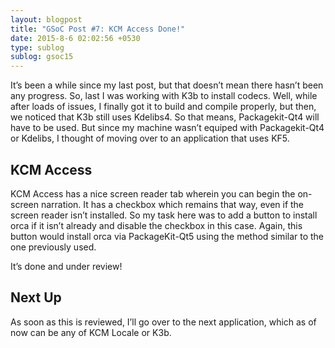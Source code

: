```yaml
---
layout: blogpost
title: "GSoC Post #7: KCM Access Done!"
date: 2015-8-6 02:02:56 +0530
type: sublog
sublog: gsoc15
---
```

It’s been a while since my last post, but that doesn’t mean there hasn’t been any progress. So, last I was working with K3b to install codecs. Well, while after loads of issues, I finally got it to build and compile properly, but then, we noticed that K3b still uses Kdelibs4. So that means, Packagekit-Qt4 will have to be used. But since my machine wasn’t equiped with Packagekit-Qt4 or Kdelibs, I thought of moving over to an application that uses KF5.

## KCM Access
KCM Access has a nice screen reader tab wherein you can begin the on-screen narration. It has a checkbox which remains that way, even if the screen reader isn’t installed. So my task here was to add a button to install orca if it isn’t already and disable the checkbox in this case. Again, this button would install orca via PackageKit-Qt5 using the method similar to the one previously used.

It’s done and under review!

## Next Up
As soon as this is reviewed, I’ll go over to the next application, which as of now can be any of KCM Locale or K3b.
